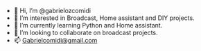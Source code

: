 - 👋 Hi, I’m @gabrielozcomidi
- 👀 I’m interested in Broadcast, Home assistant and DIY projects.
- 🌱 I’m currently learning Python and Home assistant.
- 💞️ I’m looking to collaborate on broadcast projects.
- 📫 Gabrielcomidi@gmail.com

<!---
gabrielozcomidi/gabrielozcomidi is a ✨ special ✨ repository because its `README.md` (this file) appears on your GitHub profile.
You can click the Preview link to take a look at your changes.
--->

